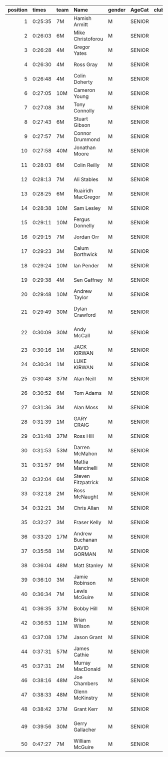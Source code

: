 |   position | times   | team   | Name               | gender   | AgeCat   |   clubnumber | Club name                  | Website                                    |   finishPosition |
|-----------:|:--------|:-------|:-------------------|:---------|:---------|-------------:|:---------------------------|:-------------------------------------------|-----------------:|
|          1 | 0:25:35 | 7M     | Hamish Armitt      | M        | SENIOR   |            7 | Giffnock North AC          | https://www.giffnocknorth.co.uk/           |                1 |
|          2 | 0:26:03 | 6M     | Mike Christoforou  | M        | SENIOR   |            6 | Cambuslang Harriers        | https://cambuslangharriers.org/            |                2 |
|          3 | 0:26:28 | 4M     | Gregor Yates       | M        | SENIOR   |            4 | Inverclyde AC              | https://www.inverclydeac.org/              |                3 |
|          4 | 0:26:30 | 4M     | Ross Gray          | M        | SENIOR   |            4 | Inverclyde AC              | https://www.inverclydeac.org/              |                4 |
|          5 | 0:26:48 | 4M     | Colin Doherty      | M        | SENIOR   |            4 | Inverclyde AC              | https://www.inverclydeac.org/              |                6 |
|          6 | 0:27:05 | 10M    | Cameron Young      | M        | SENIOR   |           10 | Shettleston Harriers       | http://shettlestonharriers.org.uk/         |                7 |
|          7 | 0:27:08 | 3M     | Tony Connolly      | M        | SENIOR   |            3 | Bellahouston RR            | https://www.bellahoustonroadrunners.co.uk/ |                8 |
|          8 | 0:27:43 | 6M     | Stuart Gibson      | M        | SENIOR   |            6 | Cambuslang Harriers        | https://cambuslangharriers.org/            |                9 |
|          9 | 0:27:57 | 7M     | Connor Drummond    | M        | SENIOR   |            7 | Giffnock North AC          | https://www.giffnocknorth.co.uk/           |               10 |
|         10 | 0:27:58 | 40M    | Jonathan Moore     | M        | SENIOR   |           40 | Motherwell AC              | https://motherwellac.com/                  |               11 |
|         11 | 0:28:03 | 6M     | Colin Reilly       | M        | SENIOR   |            6 | Cambuslang Harriers        | https://cambuslangharriers.org/            |               12 |
|         12 | 0:28:13 | 7M     | Ali Stables        | M        | SENIOR   |            7 | Giffnock North AC          | https://www.giffnocknorth.co.uk/           |               13 |
|         13 | 0:28:25 | 6M     | Ruairidh MacGregor | M        | SENIOR   |            6 | Cambuslang Harriers        | https://cambuslangharriers.org/            |               15 |
|         14 | 0:28:38 | 10M    | Sam Lesley         | M        | SENIOR   |           10 | Shettleston Harriers       | http://shettlestonharriers.org.uk/         |               16 |
|         15 | 0:29:11 | 10M    | Fergus Donnelly    | M        | SENIOR   |           10 | Shettleston Harriers       | http://shettlestonharriers.org.uk/         |               20 |
|         16 | 0:29:15 | 7M     | Jordan Orr         | M        | SENIOR   |            7 | Giffnock North AC          | https://www.giffnocknorth.co.uk/           |               21 |
|         17 | 0:29:23 | 3M     | Calum Borthwick    | M        | SENIOR   |            3 | Bellahouston RR            | https://www.bellahoustonroadrunners.co.uk/ |               22 |
|         18 | 0:29:24 | 10M    | Ian Pender         | M        | SENIOR   |           10 | Shettleston Harriers       | http://shettlestonharriers.org.uk/         |               23 |
|         19 | 0:29:38 | 4M     | Sen Gaffney        | M        | SENIOR   |            4 | Inverclyde AC              | https://www.inverclydeac.org/              |               25 |
|         20 | 0:29:48 | 10M    | Andrew Taylor      | M        | SENIOR   |           10 | Shettleston Harriers       | http://shettlestonharriers.org.uk/         |               26 |
|         21 | 0:29:49 | 30M    | Dylan Crawford     | M        | SENIOR   |           30 | Greenock Glenpark Harriers | https://greenockglenparkharriers.com/      |               27 |
|         22 | 0:30:09 | 30M    | Andy McCall        | M        | SENIOR   |           30 | Greenock Glenpark Harriers | https://greenockglenparkharriers.com/      |               28 |
|         23 | 0:30:16 | 1M     | JACK KIRWAN        | M        | SENIOR   |            1 | East Kilbride AC           | http://www.ekac.org.uk/                    |               29 |
|         24 | 0:30:34 | 1M     | LUKE KIRWAN        | M        | SENIOR   |            1 | East Kilbride AC           | http://www.ekac.org.uk/                    |               31 |
|         25 | 0:30:48 | 37M    | Alan Neill         | M        | SENIOR   |           37 | Law & District AAC         | http://www.lawaac.co.uk/                   |               35 |
|         26 | 0:30:52 | 6M     | Tom Adams          | M        | SENIOR   |            6 | Cambuslang Harriers        | https://cambuslangharriers.org/            |               36 |
|         27 | 0:31:36 | 3M     | Alan Moss          | M        | SENIOR   |            3 | Bellahouston RR            | https://www.bellahoustonroadrunners.co.uk/ |               41 |
|         28 | 0:31:39 | 1M     | GARY CRAIG         | M        | SENIOR   |            1 | East Kilbride AC           | http://www.ekac.org.uk/                    |               43 |
|         29 | 0:31:48 | 37M    | Ross Hill          | M        | SENIOR   |           37 | Law & District AAC         | http://www.lawaac.co.uk/                   |               44 |
|         30 | 0:31:53 | 53M    | Darren McMahon     | M        | SENIOR   |           53 | Troon Tortoises            | http://troontortoises.co.uk                |               46 |
|         31 | 0:31:57 | 9M     | Mattia Mancinelli  | M        | SENIOR   |            9 | Garscube Harriers          | https://www.garscubeharriers.org.uk/       |               47 |
|         32 | 0:32:04 | 6M     | Steven Fitzpatrick | M        | SENIOR   |            6 | Cambuslang Harriers        | https://cambuslangharriers.org/            |               48 |
|         33 | 0:32:18 | 2M     | Ross McNaught      | M        | SENIOR   |            2 | Kilmarnock H&AC            | http://www.kilmarnockharriers.com/         |               51 |
|         34 | 0:32:21 | 3M     | Chris Allan        | M        | SENIOR   |            3 | Bellahouston RR            | https://www.bellahoustonroadrunners.co.uk/ |               52 |
|         35 | 0:32:27 | 3M     | Fraser Kelly       | M        | SENIOR   |            3 | Bellahouston RR            | https://www.bellahoustonroadrunners.co.uk/ |               54 |
|         36 | 0:33:20 | 17M    | Andrew Buchanan    | M        | SENIOR   |           17 | Calderglen Harriers        | http://www.calderglenharriers.org.uk/      |               61 |
|         37 | 0:35:58 | 1M     | DAVID GORMAN       | M        | SENIOR   |            1 | East Kilbride AC           | http://www.ekac.org.uk/                    |               80 |
|         38 | 0:36:04 | 48M    | Matt Stanley       | M        | SENIOR   |           48 | Springburn Harriers        | https://www.springburnharriers.co.uk/      |               81 |
|         39 | 0:36:10 | 3M     | Jamie Robinson     | M        | SENIOR   |            3 | Bellahouston RR            | https://www.bellahoustonroadrunners.co.uk/ |               82 |
|         40 | 0:36:34 | 7M     | Lewis McGuire      | M        | SENIOR   |            7 | Giffnock North AC          | https://www.giffnocknorth.co.uk/           |               89 |
|         41 | 0:36:35 | 37M    | Bobby Hill         | M        | SENIOR   |           37 | Law & District AAC         | http://www.lawaac.co.uk/                   |               91 |
|         42 | 0:36:53 | 11M    | Brian Wilson       | M        | SENIOR   |           11 | Airdrie Harriers           | http://airdrieharriers.org/                |               93 |
|         43 | 0:37:08 | 17M    | Jason Grant        | M        | SENIOR   |           17 | Calderglen Harriers        | http://www.calderglenharriers.org.uk/      |               98 |
|         44 | 0:37:31 | 57M    | James Cathie       | M        | SENIOR   |           57 | Whitemoss AAC              | https://whitemossaac.co.uk/                |              103 |
|         45 | 0:37:31 | 2M     | Murray MacDonald   | M        | SENIOR   |            2 | Kilmarnock H&AC            | http://www.kilmarnockharriers.com/         |              104 |
|         46 | 0:38:16 | 48M    | Joe Chambers       | M        | SENIOR   |           48 | Springburn Harriers        | https://www.springburnharriers.co.uk/      |              112 |
|         47 | 0:38:33 | 48M    | Glenn McKinstry    | M        | SENIOR   |           48 | Springburn Harriers        | https://www.springburnharriers.co.uk/      |              115 |
|         48 | 0:38:42 | 37M    | Grant Kerr         | M        | SENIOR   |           37 | Law & District AAC         | http://www.lawaac.co.uk/                   |              117 |
|         49 | 0:39:56 | 30M    | Gerry Gallacher    | M        | SENIOR   |           30 | Greenock Glenpark Harriers | https://greenockglenparkharriers.com/      |              130 |
|         50 | 0:47:27 | 7M     | William McGuire    | M        | SENIOR   |            7 | Giffnock North AC          | https://www.giffnocknorth.co.uk/           |              151 |